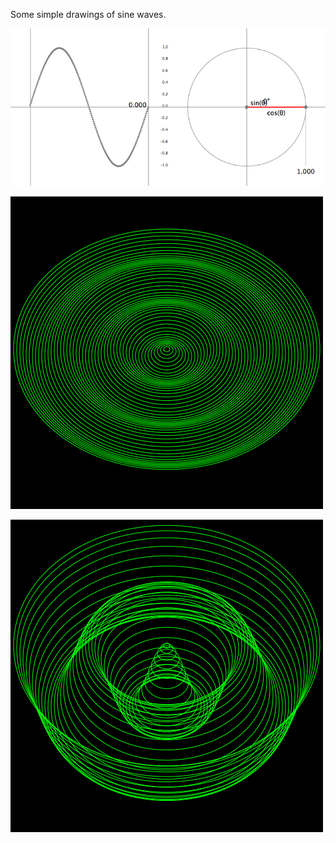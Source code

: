 Some simple drawings of sine waves.

![sinewave_360.py](sineWave_360.gif)  

![with a low amplitude](circles_waves_low.gif)  

![with a high amplitude](circles_waves_high.gif)  